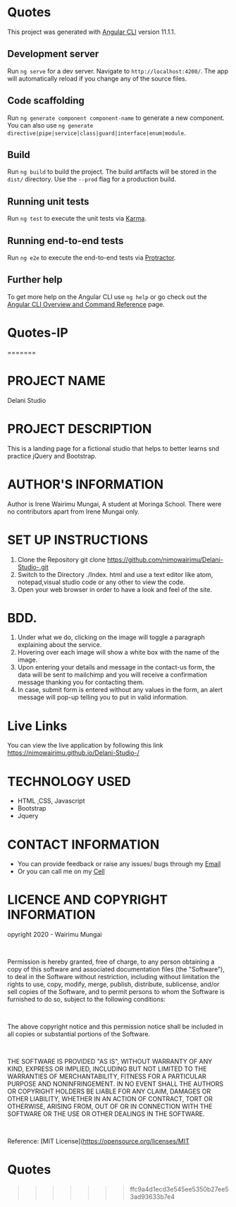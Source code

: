 
# Quotes

This project was generated with [Angular CLI](https://github.com/angular/angular-cli) version 11.1.1.

## Development server

Run `ng serve` for a dev server. Navigate to `http://localhost:4200/`. The app will automatically reload if you change any of the source files.

## Code scaffolding

Run `ng generate component component-name` to generate a new component. You can also use `ng generate directive|pipe|service|class|guard|interface|enum|module`.

## Build

Run `ng build` to build the project. The build artifacts will be stored in the `dist/` directory. Use the `--prod` flag for a production build.

## Running unit tests

Run `ng test` to execute the unit tests via [Karma](https://karma-runner.github.io).

## Running end-to-end tests

Run `ng e2e` to execute the end-to-end tests via [Protractor](http://www.protractortest.org/).

## Further help

To get more help on the Angular CLI use `ng help` or go check out the [Angular CLI Overview and Command Reference](https://angular.io/cli) page.
# Quotes-IP
=======
#  PROJECT NAME
  Delani Studio


#  PROJECT DESCRIPTION
This is a landing page for a fictional studio that helps to better learns snd practice jQuery and Bootstrap.


#  AUTHOR'S INFORMATION
  Author is Irene Wairimu Mungai, A student at Moringa School.
  There were no contributors apart from Irene Mungai only.

#  SET UP INSTRUCTIONS
1. Clone the Repository
    git clone https://github.com/nimowairimu/Delani-Studio-.git
1. Switch to the Directory
   ./Index. html  and use a text editor like atom, notepad,visual studio code or any other to view the code.
1. Open your web browser in order to have a look and feel of the site.


#   BDD.
1. Under what we do, clicking on the image will toggle a paragraph explaining about the service.
1. Hovering over each image will show a white box with the name of the image.
1. Upon entering your details and message in the contact-us form, the data will be sent to mailchimp and you will receive a confirmation message thanking you for contacting them.
1.   In case, submit form is entered without any values in the form, an alert message will pop-up telling you to put in valid information. ​


# Live Links
You can view the live application by following this link https://nimowairimu.github.io/Delani-Studio-/


#   TECHNOLOGY USED
  * HTML ,CSS, Javascript
  * Bootstrap
  * Jquery


#  CONTACT INFORMATION
  - You can provide feedback or raise any issues/ bugs through my [Email](nimowairimu25@gmail.com)
  - Or you can call me on my [Cell](+254704259122)


#  LICENCE AND COPYRIGHT INFORMATION
opyright 2020 - Wairimu Mungai

​

Permission is hereby granted, free of charge, to any person obtaining a copy of this software and associated documentation files (the "Software"), to deal in the Software without restriction, including without limitation the rights to use, copy, modify, merge, publish, distribute, sublicense, and/or sell copies of the Software, and to permit persons to whom the Software is furnished to do so, subject to the following conditions:

​

The above copyright notice and this permission notice shall be included in all copies or substantial portions of the Software.

​

THE SOFTWARE IS PROVIDED "AS IS", WITHOUT WARRANTY OF ANY KIND, EXPRESS OR IMPLIED, INCLUDING BUT NOT LIMITED TO THE WARRANTIES OF MERCHANTABILITY, FITNESS FOR A PARTICULAR PURPOSE AND NONINFRINGEMENT. IN NO EVENT SHALL THE AUTHORS OR COPYRIGHT HOLDERS BE LIABLE FOR ANY CLAIM, DAMAGES OR OTHER LIABILITY, WHETHER IN AN ACTION OF CONTRACT, TORT OR OTHERWISE, ARISING FROM, OUT OF OR IN CONNECTION WITH THE SOFTWARE OR THE USE OR OTHER DEALINGS IN THE SOFTWARE.

​

Reference: [MIT License](https://opensource.org/licenses/MIT
# Quotes
>>>>>>> ffc9a4d1ecd3e545ee5350b27ee53ad93633b7e4
